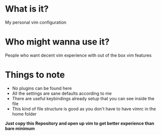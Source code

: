 # What is it?
My personal vim configuration

# Who might wanna use it?
People who want decent vim experience with out of the box vim features

# Things to note
- No plugins can be found here
- All the settings are sane defaults according to me
- There are useful keybindings already setup that you can see inside the file
- This kind of file structure is good as you don't have to have vimrc in the home folder

**Just copy this Repository and open up vim to get better experience than bare minimum**

